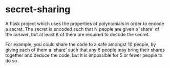 # secret-sharing
A flask project which uses the properties of polynomials in order to encode a secret. The secret is encoded such that N people are given a 'share' of the answer, but at least K of them are required to decode the secret.

For example, you could share the code to a safe amongst 10 people, by giving each of them a 'share' such that any 6 people may bring their shares together and deduce the code, but it is impossible for 5 or fewer people to do so.
